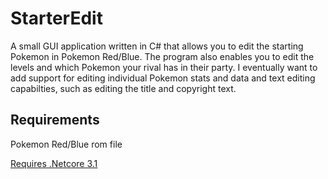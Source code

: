 # StarterEdit
A small GUI application written in C# that allows you to edit the starting Pokemon in Pokemon Red/Blue.
The program also enables you to edit the levels and which Pokemon your rival has in their party. I eventually want to add support for editing individual Pokemon stats and data and text editing capabilties, such as editing the title and copyright text.

## Requirements
Pokemon Red/Blue rom file

[Requires .Netcore 3.1](https://dotnet.microsoft.com/download/dotnet-core/3.1)
